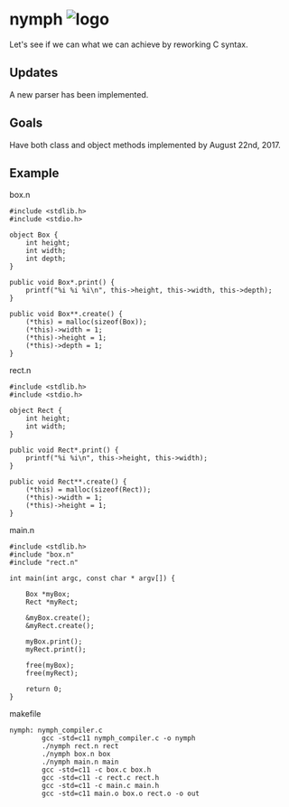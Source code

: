 # nymph ![logo](http://icons.iconarchive.com/icons/iron-devil/ids-game-world/32/Fairy-icon.png)
Let's see if we can what we can achieve by reworking C syntax.

## Updates
A new parser has been implemented.

## Goals
Have both class and object methods implemented by August 22nd, 2017.

## Example
box.n

    #include <stdlib.h>
    #include <stdio.h>

    object Box {
        int height;
        int width;
        int depth;
    }

    public void Box*.print() {
        printf("%i %i %i\n", this->height, this->width, this->depth);
    }

    public void Box**.create() {
        (*this) = malloc(sizeof(Box));
        (*this)->width = 1;
        (*this)->height = 1;
        (*this)->depth = 1;
    }

rect.n

    #include <stdlib.h>
    #include <stdio.h>

    object Rect {
        int height;
        int width;
    }

    public void Rect*.print() {
        printf("%i %i\n", this->height, this->width);
    }

    public void Rect**.create() {
        (*this) = malloc(sizeof(Rect));
        (*this)->width = 1;
        (*this)->height = 1;
    }

main.n

    #include <stdlib.h>
    #include "box.n"
    #include "rect.n"

    int main(int argc, const char * argv[]) {

        Box *myBox;
        Rect *myRect;
        
        &myBox.create();
        &myRect.create();
        
        myBox.print();
        myRect.print();
        
        free(myBox);
        free(myRect);

        return 0;
    }

makefile

    nymph: nymph_compiler.c
            gcc -std=c11 nymph_compiler.c -o nymph
            ./nymph rect.n rect
            ./nymph box.n box
            ./nymph main.n main
            gcc -std=c11 -c box.c box.h
            gcc -std=c11 -c rect.c rect.h
            gcc -std=c11 -c main.c main.h
            gcc -std=c11 main.o box.o rect.o -o out
